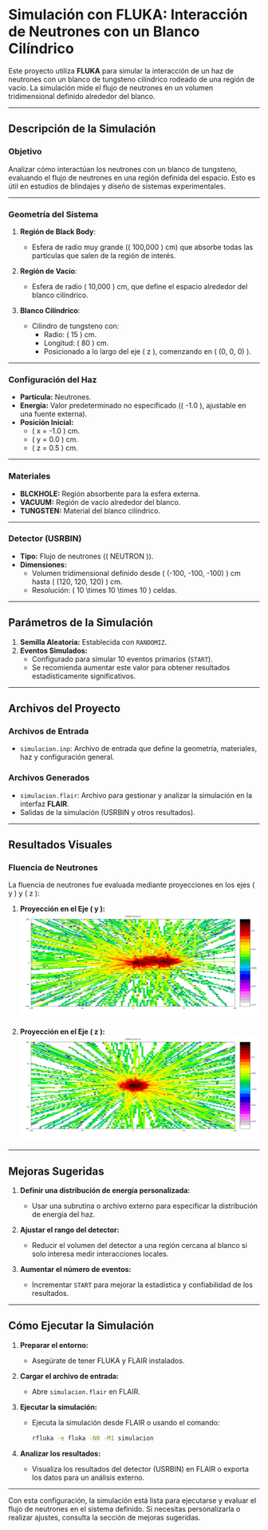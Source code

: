 # **Simulación con FLUKA: Interacción de Neutrones con un Blanco Cilíndrico**

Este proyecto utiliza **FLUKA** para simular la interacción de un haz de neutrones con un blanco de tungsteno cilíndrico rodeado de una región de vacío. La simulación mide el flujo de neutrones en un volumen tridimensional definido alrededor del blanco.

---

## **Descripción de la Simulación**

### **Objetivo**
Analizar cómo interactúan los neutrones con un blanco de tungsteno, evaluando el flujo de neutrones en una región definida del espacio. Esto es útil en estudios de blindajes y diseño de sistemas experimentales.

---

### **Geometría del Sistema**

1. **Región de Black Body**:
   - Esfera de radio muy grande (\( 100,000 \) cm) que absorbe todas las partículas que salen de la región de interés.

2. **Región de Vacío**:
   - Esfera de radio \( 10,000 \) cm, que define el espacio alrededor del blanco cilíndrico.

3. **Blanco Cilíndrico**:
   - Cilindro de tungsteno con:
     - Radio: \( 15 \) cm.
     - Longitud: \( 80 \) cm.
     - Posicionado a lo largo del eje \( z \), comenzando en \( (0, 0, 0) \).

---

### **Configuración del Haz**

- **Partícula:** Neutrones.
- **Energía:** Valor predeterminado no especificado (\( -1.0 \), ajustable en una fuente externa).
- **Posición Inicial:**
  - \( x = -1.0 \) cm.
  - \( y = 0.0 \) cm.
  - \( z = 0.5 \) cm.

---

### **Materiales**

- **BLCKHOLE:** Región absorbente para la esfera externa.
- **VACUUM:** Región de vacío alrededor del blanco.
- **TUNGSTEN:** Material del blanco cilíndrico.

---

### **Detector (USRBIN)**

- **Tipo:** Flujo de neutrones (\( NEUTRON \)).
- **Dimensiones:**
  - Volumen tridimensional definido desde \( (-100, -100, -100) \) cm hasta \( (120, 120, 120) \) cm.
  - Resolución: \( 10 \times 10 \times 10 \) celdas.

---

## **Parámetros de la Simulación**

1. **Semilla Aleatoria:** Establecida con `RANDOMIZ`.
2. **Eventos Simulados:**
   - Configurado para simular 10 eventos primarios (`START`).
   - Se recomienda aumentar este valor para obtener resultados estadísticamente significativos.

---

## **Archivos del Proyecto**

### **Archivos de Entrada**
- `simulacion.inp`: Archivo de entrada que define la geometría, materiales, haz y configuración general.

### **Archivos Generados**
- `simulacion.flair`: Archivo para gestionar y analizar la simulación en la interfaz **FLAIR**.
- Salidas de la simulación (USRBIN y otros resultados).

---

## **Resultados Visuales**

### **Fluencia de Neutrones**
La fluencia de neutrones fue evaluada mediante proyecciones en los ejes \( y \) y \( z \):

1. **Proyección en el Eje \( y \):**
   ![Fluencia Proyección Eje Y](fluencia_proyeccion_eje_y.png)

2. **Proyección en el Eje \( z \):**
   ![Fluencia Proyección Eje Z](fluencia_proyeccion_eje_z.png)

---

## **Mejoras Sugeridas**

1. **Definir una distribución de energía personalizada:**
   - Usar una subrutina o archivo externo para especificar la distribución de energía del haz.

2. **Ajustar el rango del detector:**
   - Reducir el volumen del detector a una región cercana al blanco si solo interesa medir interacciones locales.

3. **Aumentar el número de eventos:**
   - Incrementar `START` para mejorar la estadística y confiabilidad de los resultados.

---

## **Cómo Ejecutar la Simulación**

1. **Preparar el entorno:**
   - Asegúrate de tener FLUKA y FLAIR instalados.

2. **Cargar el archivo de entrada:**
   - Abre `simulacion.flair` en FLAIR.

3. **Ejecutar la simulación:**
   - Ejecuta la simulación desde FLAIR o usando el comando:
     ```bash
     rfluka -e fluka -N0 -M1 simulacion
     ```

4. **Analizar los resultados:**
   - Visualiza los resultados del detector (USRBIN) en FLAIR o exporta los datos para un análisis externo.

---

Con esta configuración, la simulación está lista para ejecutarse y evaluar el flujo de neutrones en el sistema definido. Si necesitas personalizarla o realizar ajustes, consulta la sección de mejoras sugeridas.
